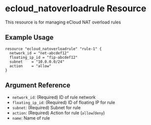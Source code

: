 # ecloud_natoverloadrule Resource

This resource is for managing eCloud NAT overload rules

## Example Usage

```hcl
resource "ecloud_natoverloadrule" "rule-1" {
  network_id = "net-abcdef12"
  floating_ip_id = "fip-abcdef12"
  subnet    = "10.0.0.0/24"
  action    = "allow"
}
```

## Argument Reference

- `network_id`: (Required) ID of rule network
- `floating_ip_id`: (Required) ID of floating IP for rule
- `subnet`: (Required) Subnet for rule
- `action`: (Required) Action for rule (`allow`/`deny`)
- `name`: Name of rule